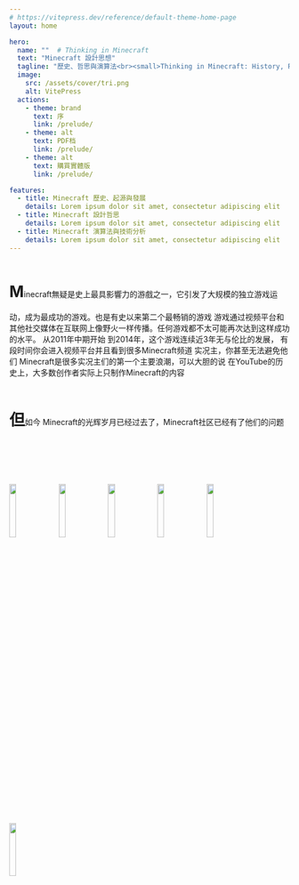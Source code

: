 ```yaml
---
# https://vitepress.dev/reference/default-theme-home-page
layout: home

hero:
  name: ""  # Thinking in Minecraft
  text: "Minecraft 設計思想"
  tagline: "歷史、哲思與演算法<br><small>Thinking in Minecraft: History, Philosophy and Algorithms</small>"
  image:
    src: /assets/cover/tri.png
    alt: VitePress
  actions:
    - theme: brand
      text: 序
      link: /prelude/
    - theme: alt
      text: PDF档
      link: /prelude/
    - theme: alt
      text: 購買實體版
      link: /prelude/

features:
  - title: Minecraft 歷史、起源與發展
    details: Lorem ipsum dolor sit amet, consectetur adipiscing elit
  - title: Minecraft 設計哲思
    details: Lorem ipsum dolor sit amet, consectetur adipiscing elit
  - title: Minecraft 演算法與技術分析
    details: Lorem ipsum dolor sit amet, consectetur adipiscing elit
---
```


<p>
<h1 style="display:inline-block;">M</h1>inecraft無疑是史上最具影響力的游戲之一，它引发了大规模的独立游戏运动，成为最成功的游戏。也是有史以来第二个最畅销的游戏 游戏通过视频平台和其他社交媒体在互联网上像野火一样传播。任何游戏都不太可能再次达到这样成功的水平。 从2011年中期开始 到2014年，这个游戏连续近3年无与伦比的发展， 有段时间你会进入视频平台并且看到很多Minecraft频道 实况主，你甚至无法避免他们 Minecraft是很多实况主们的第一个主要浪潮，可以大胆的说 在YouTube的历史上，大多数创作者实际上只制作Minecraft的内容
</p>

<p>
<h1 style="display:inline-block;">但</h1>如今 Minecraft的光辉岁月已经过去了，Minecraft社区已经有了他们的问题
</p>


<br><br><br>
<div>
  <img src="/assets/cover/tim-1.jpg" class="book-img">
  <img src="/assets/cover/tim-1-1.jpg" class="book-img">
  <img src="/assets/cover/tim-2.jpg" class="book-img">
  <img src="/assets/cover/tim-3.jpg" class="book-img">
  <img src="/assets/cover/tim-3-1.jpg" class="book-img">
  <img src="/assets/cover/tim-3-2.jpg" class="book-img">
</div>


<style>

.book-img {
  display: inline-block;
  width: calc(100% / 6.4);
  margin-right: 6px;
}

.image-bg {
  opacity: 40%;
  background-image: linear-gradient(97deg, #abe160 50%, #0091e9 50%) !important;
}

@media (min-width: 640px) {
  .image-src {
    max-width: 115%!important;
  }
}
@media (min-width: 960px) {
  .image-src {
    max-width: 78%!important;
  }
}

</style>